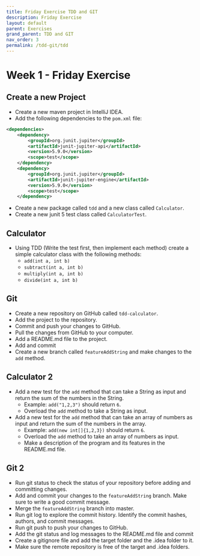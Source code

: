 ```yaml
---
title: Friday Exercise TDD and GIT
description: Friday Exercise
layout: default
parent: Exercises
grand_parent: TDD and GIT
nav_order: 3
permalink: /tdd-git/tdd
---
```


# Week 1 - Friday Exercise

## Create a new Project
- Create a new maven project in IntelliJ IDEA.
- Add the following dependencies to the `pom.xml` file:

```xml
<dependencies>
    <dependency>
        <groupId>org.junit.jupiter</groupId>
        <artifactId>junit-jupiter-api</artifactId>
        <version>5.9.0</version>
        <scope>test</scope>
    </dependency>
    <dependency>
        <groupId>org.junit.jupiter</groupId>
        <artifactId>junit-jupiter-engine</artifactId>
        <version>5.9.0</version>
        <scope>test</scope>
    </dependency>
```
- Create a new package called `tdd` and a new class called `Calculator`.
- Create a new junit 5 test class called `CalculatorTest`.

## Calculator
- Using TDD (Write the test first, then implement each method) create a simple calculator class with the following methods:
  - `add(int a, int b)`
  - `subtract(int a, int b)`
  - `multiply(int a, int b)`
  - `divide(int a, int b)`

## Git

- Create a new repository on GitHub called `tdd-calculator`.
- Add the project to the repository.
- Commit and push your changes to GitHub.
- Pull the changes from GitHub to your computer.
- Add a README.md file to the project.
- Add and commit
- Create a new branch called `featureAddString` and make changes to the `add` method.

## Calculator 2

- Add a new test for the `add` method that can take a String as input and return the sum of the numbers in the String.
  - Example: `add("1,2,3")` should return `6`.
  - Overload the `add` method to take a String as input.
- Add a new test for the `add` method that can take an array of numbers as input and return the sum of the numbers in the array.
  - Example: `add(new int[]{1,2,3})` should return `6`.
  - Overload the `add` method to take an array of numbers as input.
  - Make a description of the program and its features in the README.md file.

## Git 2
- Run git status to check the status of your repository before adding and committing changes.
- Add and commit your changes to the `featureAddString` branch. Make sure to write a good commit message.
- Merge the `featureAddString` branch into master.
- Run git log to explore the commit history. Identify the commit hashes, authors, and commit messages.
- Run git push to push your changes to GitHub.
- Add the git status and log messages to the README.md file and commit
- Create a gitignore file and add the target folder and the .idea folder to it.
- Make sure the remote repository is free of the target and .idea folders.
